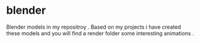 # blender
Blender models in my repositroy .
Based on my projects i have created these models and you will find a render folder some interesting animations .
